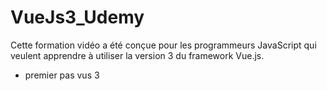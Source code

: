 # VueJs3_Udemy
Cette formation vidéo a été conçue pour les programmeurs JavaScript qui veulent apprendre à utiliser la version 3 du framework Vue.js.
- premier pas vus 3
